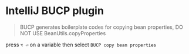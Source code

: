 # IntelliJ BUCP plugin

> BUCP generates boilerplate codes for copying bean properties, DO NOT USE BeanUtils.copyProperties

press `⌥ ⏎` on a variable then select `BUCP copy bean properties`